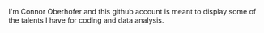 I'm Connor Oberhofer and this github account is meant to display some of the talents I have for coding and data analysis.

<!---
connoroberhofer1/connoroberhofer1 is a ✨ special ✨ repository because its `README.md` (this file) appears on your GitHub profile.
You can click the Preview link to take a look at your changes.
--->
